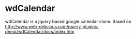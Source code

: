 wdCalendar
==========

wdCalendar is a jquery based google calendar clone. Based on http://www.web-delicious.com/jquery-plugins-demo/wdCalendar/docs/index.htm
